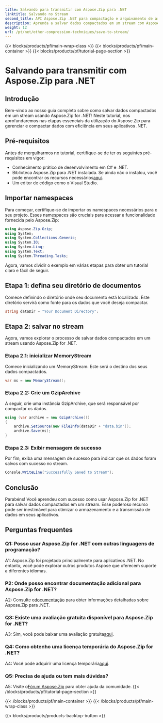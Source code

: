 ```yaml
---
title: Salvando para transmitir com Aspose.Zip para .NET
linktitle: Salvando no Stream
second_title: API Aspose.Zip .NET para compactação e arquivamento de arquivos
description: Aprenda a salvar dados compactados em um stream com Aspose.Zip for .NET. Aprimore suas habilidades de desenvolvimento .NET com este guia passo a passo.
weight: 12
url: /pt/net/other-compression-techniques/save-to-stream/
---
```


{{< blocks/products/pf/main-wrap-class >}}
{{< blocks/products/pf/main-container >}}
{{< blocks/products/pf/tutorial-page-section >}}

# Salvando para transmitir com Aspose.Zip para .NET

## Introdução

Bem-vindo ao nosso guia completo sobre como salvar dados compactados em um stream usando Aspose.Zip for .NET! Neste tutorial, nos aprofundaremos nas etapas essenciais da utilização do Aspose.Zip para gerenciar e compactar dados com eficiência em seus aplicativos .NET.

## Pré-requisitos

Antes de mergulharmos no tutorial, certifique-se de ter os seguintes pré-requisitos em vigor:

- Conhecimento prático de desenvolvimento em C# e .NET.
-  Biblioteca Aspose.Zip para .NET instalada. Se ainda não o instalou, você pode encontrar os recursos necessários[aqui](https://releases.aspose.com/zip/net/).
- Um editor de código como o Visual Studio.

## Importar namespaces

Para começar, certifique-se de importar os namespaces necessários para o seu projeto. Esses namespaces são cruciais para acessar a funcionalidade fornecida pelo Aspose.Zip:

```csharp
using Aspose.Zip.Gzip;
using System;
using System.Collections.Generic;
using System.IO;
using System.Linq;
using System.Text;
using System.Threading.Tasks;
```

Agora, vamos dividir o exemplo em várias etapas para obter um tutorial claro e fácil de seguir.

## Etapa 1: defina seu diretório de documentos

Comece definindo o diretório onde seu documento está localizado. Este diretório servirá como fonte para os dados que você deseja compactar.

```csharp
string dataDir = "Your Document Directory";
```

## Etapa 2: salvar no stream

Agora, vamos explorar o processo de salvar dados compactados em um stream usando Aspose.Zip for .NET.

### Etapa 2.1: inicializar MemoryStream

Comece inicializando um MemoryStream. Este será o destino dos seus dados compactados.

```csharp
var ms = new MemoryStream();
```

### Etapa 2.2: Crie um GzipArchive

A seguir, crie uma instância GzipArchive, que será responsável por compactar os dados.

```csharp
using (var archive = new GzipArchive())
{
    archive.SetSource(new FileInfo(dataDir + "data.bin"));
    archive.Save(ms);
}
```

### Etapa 2.3: Exibir mensagem de sucesso

Por fim, exiba uma mensagem de sucesso para indicar que os dados foram salvos com sucesso no stream.

```csharp
Console.WriteLine("Successfully Saved to Stream");
```

## Conclusão

Parabéns! Você aprendeu com sucesso como usar Aspose.Zip for .NET para salvar dados compactados em um stream. Esse poderoso recurso pode ser inestimável para otimizar o armazenamento e a transmissão de dados em seus aplicativos.

## Perguntas frequentes

### Q1: Posso usar Aspose.Zip for .NET com outras linguagens de programação?

A1: Aspose.Zip foi projetado principalmente para aplicativos .NET. No entanto, você pode explorar outros produtos Aspose que oferecem suporte a diferentes idiomas.

### P2: Onde posso encontrar documentação adicional para Aspose.Zip for .NET?

 A2: Consulte o[documentação](https://reference.aspose.com/zip/net/) para obter informações detalhadas sobre Aspose.Zip para .NET.

### Q3: Existe uma avaliação gratuita disponível para Aspose.Zip for .NET?

 A3: Sim, você pode baixar uma avaliação gratuita[aqui](https://releases.aspose.com/).

### Q4: Como obtenho uma licença temporária do Aspose.Zip for .NET?

 A4: Você pode adquirir uma licença temporária[aqui](https://purchase.aspose.com/temporary-license/).

### Q5: Precisa de ajuda ou tem mais dúvidas?

 A5: Visite o[Fórum Aspose.Zip](https://forum.aspose.com/c/zip/37) para obter ajuda da comunidade.
{{< /blocks/products/pf/tutorial-page-section >}}

{{< /blocks/products/pf/main-container >}}
{{< /blocks/products/pf/main-wrap-class >}}

{{< blocks/products/products-backtop-button >}}
